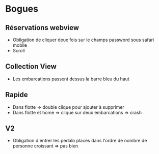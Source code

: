 Bogues
=========

## Réservations webview
* Obligation de cliquer deux fois sur le champs password sous safari mobile
* Scroll

## Collection View
* Les embarcations passent dessus la barre bleu du haut

## Rapide
* Dans flotte => double clique pour ajouter à supprimer
* Dans flotte et home => clique sur deux embarcations => crash

## V2
* Obligation d'entrer les pedalo places dans l'ordre de nombre de personne croissant => pas bien
